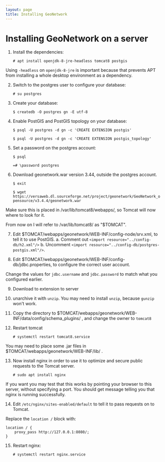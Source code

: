 ```yaml
---
layout: page
title: Installing GeoNetwork
---
```


# Installing GeoNetwork on a server

1. Install the dependencies:

    `# apt install openjdk-8-jre-headless tomcat8 postgis`

Using `-headless` on `openjdk-8-jre` is important because that prevents APT from
installing a whole desktop environment as a dependency.

2. Switch to the postgres user to configure your database:

    `# su postgres`

3. Create your database:

    `$ createdb -O postgres gn -E utf-8`

4. Enable PostGIS and PostGIS topology on your database:

    `$ psql -U postgres -d gn -c 'CREATE EXTENSION postgis'`

    `$ psql -U postgres -d gn -c 'CREATE EXTENSION postgis_topology'`

5. Set a password on the postgres account:

    `$ psql`

    `=# \password postgres`

6. Download geonetwork.war version 3.44, outside the postgres account.

    `$ exit`

    `$ wget https://versaweb.dl.sourceforge.net/project/geonetwork/GeoNetwork_opensource/v3.4.4/geonetwork.war`

Make sure this is placed in /var/lib/tomcat8/webapps/, so Tomcat will now where to look for it.

From now on I will refer to /var/lib/tomcat8/ as "$TOMCAT".

7. Edit $TOMCAT/webapps/geonetwork/WEB-INF/config-node/srv.xml, to tell it to use PostGIS.
    a. Comment out `<import resource="../config-db/h2.xml"/>`
    b. Uncomment `<import resource="../config-db/postgres-postgis.xml"/>`.

8. Edit $TOMCAT/webapps/geonetwork/WEB-INF/config-db/jdbc.properties, to configure the correct user account.

Change the values for `jdbc.username` and `jdbc.password` to match what you configured earlier.

9. Download to extension to server
10. unarchive it with `unzip`. You may need to install `unzip`, because `gunzip` won't work.
11. Copy the directory to $TOMCAT/webapps/geonetwork/WEB-INF/data/config/schema_plugins/ , and change the owner to `tomcat8`
12. Restart tomcat

    `# systemctl restart tomcat8.service`

You may need to place some .jar files in $TOMCAT/webapps/geonetwork/WEB-INF/lib/ .

13. Now install nginx in order to use it to optimize and secure public requests to the Tomcat server.

    `# sudo apt install nginx`

If you want you may test that this works by pointing your browser to this server, without specifying a port. You should get message telling you that nginx is running successfully.

14. Edit `/etc/nginx/sites-enabled/default` to tell it to pass requests on to Tomcat.

Replace the `location /` block with:

    location / {
        proxy_pass http://127.0.0.1:8080/;
    }

15. Restart nginx:

    `# systemctl restart nginx.service`
